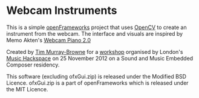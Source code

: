 Webcam Instruments
==================

This is a simple [openFrameworks][of] project that uses [OpenCV][cv] to create an instrument from the webcam. The interface and visuals are inspired by Memo Akten's [Webcam Piano 2.0][wp]

Created by [Tim Murray-Browne][tmb] for a [workshop][w] organised by London's [Music Hackspace][mhs] on 25 November 2012 on a Sound and Music Embedded Composer residency.

This software (excluding ofxGui.zip) is released under the Modified BSD Licence. ofxGui.zip is a part of openFrameworks which is released under the MIT Licence.

[cv]: http://opencv.org/
[mhs]: http://musichackspace.org/
[of]: http://www.openframeworks.cc/
[tmb]: http://timmb.com
[w]: http://musichackspace.org/music-hackspace-ensemble-webcam-instrument-workshop/
[wp]: http://www.memo.tv/webcam-piano-2/


